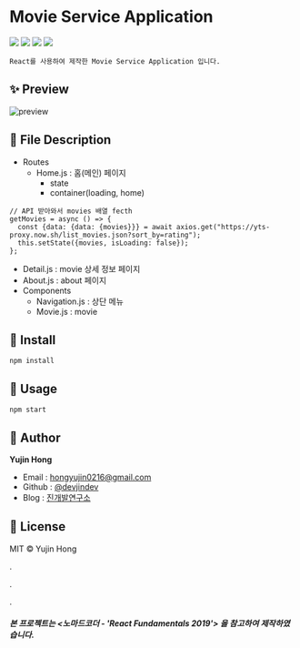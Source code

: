 # Movie Service Application
![](https://img.shields.io/badge/-HTML5-F1662B)
![](https://img.shields.io/badge/-CSS3-2FA9DC)
![](https://img.shields.io/badge/-JavaScript-E3A127)
![](https://img.shields.io/badge/-React-61DAFB)  

`React를 사용하여 제작한 Movie Service Application 입니다.`  

## ✨ Preview
![preview](https://user-images.githubusercontent.com/74370531/109858588-56a17c00-7c9f-11eb-8bb9-a905961df5f6.jpg)  

## 📖 File Description
* Routes
  * Home.js : 홈(메인) 페이지
    * state
    * container(loading, home)
```
// API 받아와서 movies 배열 fecth
getMovies = async () => {
  const {data: {data: {movies}}} = await axios.get("https://yts-proxy.now.sh/list_movies.json?sort_by=rating");
  this.setState({movies, isLoading: false});
};
```
  * Detail.js : movie 상세 정보 페이지
  * About.js : about 페이지
* Components
  * Navigation.js : 상단 메뉴
  * Movie.js : movie  

## 🔧 Install
```
npm install
```  

## 🚀 Usage
```
npm start
```  

## 👤 Author
**Yujin Hong**
* Email : hongyujin0216@gmail.com
* Github : [@devjindev](https://github.com/devjindev)
* Blog : [진개발연구소](https://devjindev.tistory.com/)  

## 📝 License
MIT © Yujin Hong  

.  

.  

.  

##### 본 프로젝트는 <노마드코더 - 'React Fundamentals 2019'> 을 참고하여 제작하였습니다.
